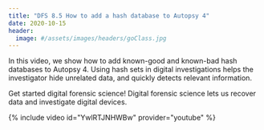 ```yaml
---
title: "DFS 8.5 How to add a hash database to Autopsy 4"
date: 2020-10-15
header:
  image: #/assets/images/headers/goClass.jpg
---
```


In this video, we show how to add known-good and known-bad hash databases to Autopsy 4. Using hash sets in digital investigations
helps the investigator hide unrelated data, and quickly detects relevant information.

Get started digital forensic science! Digital forensic science lets us recover data and investigate digital devices.

{% include video id="YwlRTJNHWBw" provider="youtube" %}